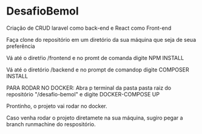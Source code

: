 # DesafioBemol
 Criação de CRUD laravel como back-end e React como Front-end

Faça clone do repositório em um diretório da sua máquina que seja de seua preferência

Vá até o diretŕio /frontend e no promt de comanda digite NPM INSTALL

Vá até o diretório /backend e no prompt de comandop digite COMPOSER INSTALL

PARA RODAR NO DOCKER:
Abra p terminal da pasta pasta raiz do repositório "/desafio-bemol" e digite DOCKER-COMPOSE UP

Prontinho, o projeto vai rodar no docker.


Caso venha rodar o projeto diretamete na sua máquina, sugiro pegar a branch runmachine do respositório.
